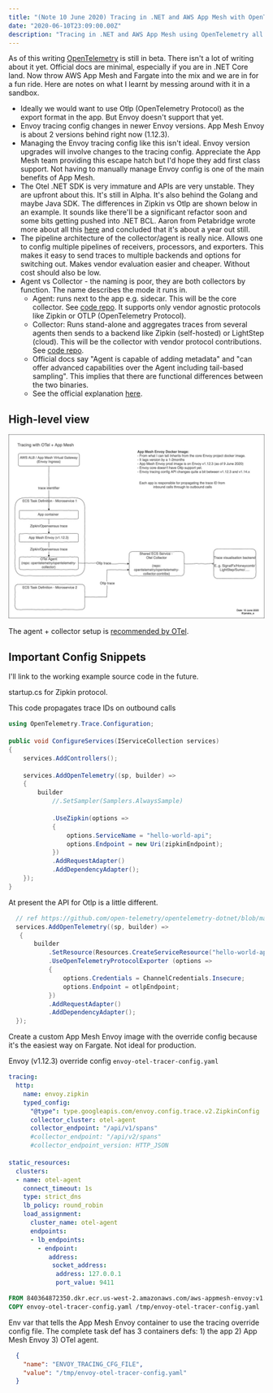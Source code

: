 ```yaml
---
title: "(Note 10 June 2020) Tracing in .NET and AWS App Mesh with OpenTelemetry"
date: "2020-06-10T23:09:00.00Z"
description: "Tracing in .NET and AWS App Mesh using OpenTelemetry all running in AWS Fargate."
---
```


As of this writing [OpenTelemetry](opentelemetry.io) is still in beta. There isn't a lot of writing about it yet. Official docs are minimal, especially if you are in .NET Core land. Now throw AWS App Mesh and Fargate into the mix and we are in for a fun ride. Here are notes on what I learnt by messing around with it in a sandbox.

- Ideally we would want to use Otlp (OpenTelemetry Protocol) as the export format in the app. But Envoy doesn't support that yet.
- Envoy tracing config changes in newer Envoy versions. App Mesh Envoy is about 2 versions behind right now (1.12.3).
- Managing the Envoy tracing config like this isn't ideal. Envoy version upgrades will involve changes to the tracing config. Appreciate the App Mesh team providing this escape hatch but I'd hope they add first class support. Not having to manually manage Envoy config is one of the main benefits of App Mesh.
- The Otel .NET SDK is very immature and APIs are very unstable. They are upfront about this. It's still in Alpha. It's also behind the Golang and maybe Java SDK. The differences in Zipkin vs Otlp are shown below in an example. It sounds like there'll be a significant refactor soon and some bits getting pushed into .NET BCL. Aaron from Petabridge wrote more about all this [here](https://petabridge.com/blog/state-opentelemetry-dotnet/) and concluded that it's about a year out still.
- The pipeline architecture of the collector/agent is really nice. Allows one to config multiple pipelines of receivers, processors, and exporters. This makes it easy to send traces to multiple backends and options for switching out. Makes vendor evaluation easier and cheaper. Without cost should also be low.
- Agent vs Collector - the naming is poor, they are both collectors by function. The name describes the mode it runs in.
  - Agent: runs next to the app e.g. sidecar. This will be the core collector. See [code repo](https://github.com/open-telemetry/opentelemetry-collector). It supports only vendor agnostic protocols like Zipkin or OTLP (OpenTelemetry Protocol).
  - Collector: Runs stand-alone and aggregates traces from several agents then sends to a backend like Zipkin (self-hosted) or LightStep (cloud). This will be the collector with vendor protocol contributions. See [code repo](https://github.com/open-telemetry/opentelemetry-collector-contrib).
  - Official docs say "Agent is capable of adding metadata" and "can offer advanced capabilities over the Agent including tail-based sampling". This implies that there are functional differences between the two binaries.
  - See the official explanation [here](https://opentelemetry.io/docs/collector/about/).

## High-level view

![image](./otel-appmesh-arch.jpg)

The agent + collector setup is [recommended by OTel](https://opentelemetry.io/docs/collector/about/).

## Important Config Snippets

I'll link to the working example source code in the future.

startup.cs for Zipkin protocol.

This code propagates trace IDs on outbound calls

```csharp
using OpenTelemetry.Trace.Configuration; 

public void ConfigureServices(IServiceCollection services)
{
    services.AddControllers();

    services.AddOpenTelemetry((sp, builder) =>
    {
        builder
            //.SetSampler(Samplers.AlwaysSample)
            
            .UseZipkin(options =>
            {
                options.ServiceName = "hello-world-api";
                options.Endpoint = new Uri(zipkinEndpoint);
            })
            .AddRequestAdapter()
            .AddDependencyAdapter(); 
    });
}
```

At present the API for Otlp is a little different.

```csharp
  // ref https://github.com/open-telemetry/opentelemetry-dotnet/blob/master/src/OpenTelemetry.Exporter.OpenTelemetryProtocol/TracerBuilderExtensions.cs
  services.AddOpenTelemetry((sp, builder) =>
   {
       builder
           .SetResource(Resources.CreateServiceResource("hello-world-api"))
           .UseOpenTelemetryProtocolExporter (options =>
           {
               options.Credentials = ChannelCredentials.Insecure;
               options.Endpoint = otlpEndpoint;
           })
           .AddRequestAdapter()
           .AddDependencyAdapter(); 
  });
```

Create a custom App Mesh Envoy image with the override config because it's the easiest way on Fargate. Not ideal for production.

Envoy (v1.12.3) override config `envoy-otel-tracer-config.yaml`

```yaml
tracing:
  http:
    name: envoy.zipkin
    typed_config:
      "@type": type.googleapis.com/envoy.config.trace.v2.ZipkinConfig
      collector_cluster: otel-agent
      collector_endpoint: "/api/v1/spans"
      #collector_endpoint: "/api/v2/spans"
      #collector_endpoint_version: HTTP_JSON

static_resources:
  clusters:
  - name: otel-agent
    connect_timeout: 1s
    type: strict_dns
    lb_policy: round_robin
    load_assignment:
      cluster_name: otel-agent
      endpoints:
      - lb_endpoints:
        - endpoint:
           address:
            socket_address:
             address: 127.0.0.1
             port_value: 9411
```

```dockerfile
FROM 840364872350.dkr.ecr.us-west-2.amazonaws.com/aws-appmesh-envoy:v1.12.3.0-prod
COPY envoy-otel-tracer-config.yaml /tmp/envoy-otel-tracer-config.yaml
```

Env var that tells the App Mesh Envoy container to use the tracing override config file. The complete task def has 3 containers defs: 1) the app 2) App Mesh Envoy 3) OTel agent.

```json
  {
    "name": "ENVOY_TRACING_CFG_FILE",
    "value": "/tmp/envoy-otel-tracer-config.yaml"
  }
```

